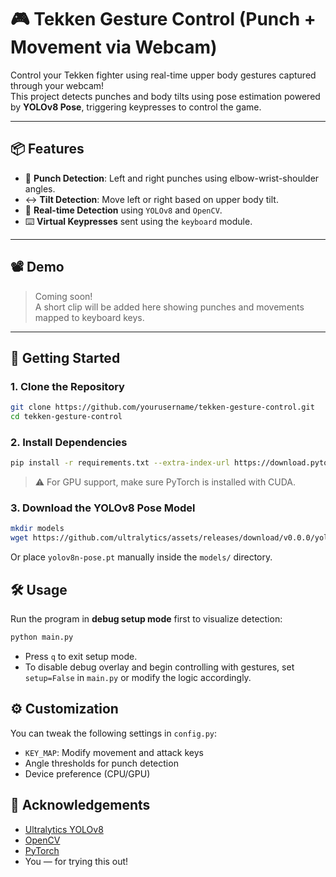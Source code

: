 # 🎮 Tekken Gesture Control (Punch + Movement via Webcam)

Control your Tekken fighter using real-time upper body gestures captured through your webcam!  
This project detects punches and body tilts using pose estimation powered by **YOLOv8 Pose**, triggering keypresses to control the game.

---

## 📦 Features

- 🥊 **Punch Detection**: Left and right punches using elbow-wrist-shoulder angles.
- ↔️ **Tilt Detection**: Move left or right based on upper body tilt.
- 🔁 **Real-time Detection** using `YOLOv8` and `OpenCV`.
- ⌨️ **Virtual Keypresses** sent using the `keyboard` module.

---

## 📽️ Demo

> Coming soon!  
> A short clip will be added here showing punches and movements mapped to keyboard keys.

---

## 🚀 Getting Started

### 1. Clone the Repository

```bash
git clone https://github.com/yourusername/tekken-gesture-control.git
cd tekken-gesture-control
```
### 2. Install Dependencies

```bash
pip install -r requirements.txt --extra-index-url https://download.pytorch.org/whl/cu118
```
> ⚠️ For GPU support, make sure PyTorch is installed with CUDA.

### 3. Download the YOLOv8 Pose Model
```bash
mkdir models
wget https://github.com/ultralytics/assets/releases/download/v0.0.0/yolov8n-pose.pt -P models/
```
Or place `yolov8n-pose.pt` manually inside the `models/` directory.

## 🛠 Usage
Run the program in **debug setup mode** first to visualize detection:
```bash
python main.py
```
-   Press `q` to exit setup mode.
-   To disable debug overlay and begin controlling with gestures, set `setup=False` in `main.py` or modify the logic accordingly.

## ⚙️ Customization
You can tweak the following settings in `config.py`:
-   `KEY_MAP`: Modify movement and attack keys
-   Angle thresholds for punch detection
-   Device preference (CPU/GPU)

## 🙌 Acknowledgements
-   [Ultralytics YOLOv8](https://github.com/ultralytics/ultralytics)
-   [OpenCV](https://opencv.org/)
-   [PyTorch](https://pytorch.org/)
-   You — for trying this out!

